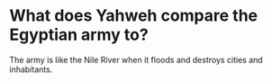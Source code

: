 # What does Yahweh compare the Egyptian army to?

The army is like the Nile River when it floods and destroys cities and inhabitants.
